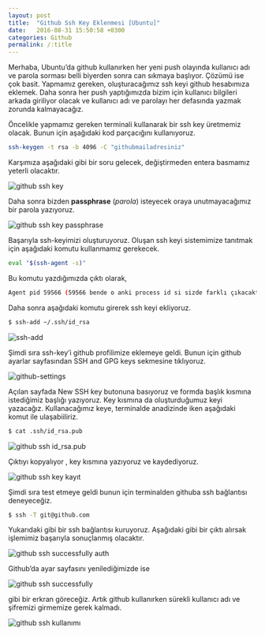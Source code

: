 ```yaml
---
layout: post
title:  "Github Ssh Key Eklenmesi [Ubuntu]"
date:   2016-08-31 15:50:58 +0300
categories: Github
permalink: /:title
---
```


Merhaba, Ubuntu’da github kullanırken her yeni push olayında kullanıcı adı ve parola sorması belli biyerden sonra can sıkmaya başlıyor. Çözümü ise çok basit. Yapmamız gereken, oluşturacağımız ssh keyi github hesabımıza eklemek. Daha sonra her push yaptığımızda bizim için kullanıcı bilgileri arkada giriliyor olacak ve kullanıcı adı ve parolayı her defasında yazmak zorunda kalmayacağız.

Öncelikle yapmamız gereken terminali kullanarak bir ssh key üretmemiz olacak. Bunun için aşağıdaki kod parçacığını kullanıyoruz.

```sh
ssh-keygen -t rsa -b 4096 -C "githubmailadresiniz"
```
Karşımıza aşağıdaki gibi bir soru gelecek, değiştirmeden entera basmamız yeterli olacaktır.

![github ssh key](https://res.cloudinary.com/deuit9vp2/image/upload/barisesencom/ssh_keygen_-t_rsa_-b_4096.png)

Daha sonra bizden **passphrase** (_parola_) isteyecek oraya unutmayacağımız bir parola yazıyoruz.

![github ssh key passphrase](https://res.cloudinary.com/deuit9vp2/image/upload/barisesencom/ssh-key-passphrase.png)

Başarıyla ssh-keyimizi oluşturuyoruz. Oluşan ssh keyi sistemimize tanıtmak için aşağıdaki komutu kullanmamız gerekecek.

```sh
eval "$(ssh-agent -s)"
```
Bu komutu yazdığımızda çıktı olarak,

```sh
Agent pid 59566 (59566 bende o anki process id si sizde farklı çıkacaktır.)
```
Daha sonra aşağıdaki komutu girerek ssh keyi ekliyoruz.

```sh
$ ssh-add ~/.ssh/id_rsa
```

![ssh-add](https://res.cloudinary.com/deuit9vp2/image/upload/barisesencom/eval-ssh-agent.png)

Şimdi sıra ssh-key’i github profilimize eklemeye geldi. Bunun için github ayarlar sayfasından SSH and GPG keys sekmesine tıklıyoruz.

![github-settings](https://res.cloudinary.com/deuit9vp2/image/upload/barisesencom/github-settings-page.png)

Açılan sayfada New SSH key butonuna basıyoruz ve formda başlık kısmına istediğimiz başlığı yazıyoruz. Key kısmına da oluşturduğumuz keyi yazacağız. Kullanacağımız keye, terminalde anadizinde iken aşağıdaki komut ile ulaşabiiliriz.

```sh
$ cat .ssh/id_rsa.pub
```
![github ssh id_rsa.pub](https://res.cloudinary.com/deuit9vp2/image/upload/barisesencom/ssh-id-rsa-pub-cat.png)

Çıktıyı kopyalıyor , key kısmına yazıyoruz ve kaydediyoruz.

![github ssh key kayıt](https://res.cloudinary.com/deuit9vp2/image/upload/barisesencom/github-ssh-key-kayit.png)

Şimdi sıra test etmeye geldi bunun için terminalden githuba ssh bağlantısı deneyeceğiz.

```sh
$ ssh -T git@github.com
```

Yukarıdaki gibi bir ssh bağlantısı kuruyoruz. Aşağıdaki gibi bir çıktı alırsak işlemimiz başarıyla sonuçlanmış olacaktır.

![github ssh successfully auth](https://res.cloudinary.com/deuit9vp2/image/upload/barisesencom/github-ssh-successfully-auth.png.png)

Github’da ayar sayfasını yenilediğimizde ise

![github ssh successfully](https://res.cloudinary.com/deuit9vp2/image/upload/barisesencom/github-ssh-successfully.png)

gibi bir erkran göreceğiz. Artık github kullanırken sürekli kullanıcı adı ve şifremizi girmemize gerek kalmadı.

![github ssh kullanımı](https://res.cloudinary.com/deuit9vp2/image/upload/barisesencom/github-ssh-key-test.png)
